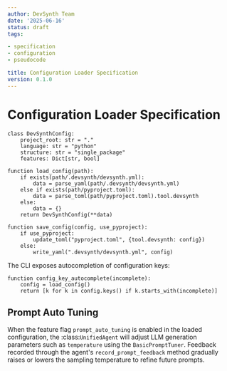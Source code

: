```yaml
---
author: DevSynth Team
date: '2025-06-16'
status: draft
tags:

- specification
- configuration
- pseudocode

title: Configuration Loader Specification
version: 0.1.0
---
```


# Configuration Loader Specification

```pseudocode
class DevSynthConfig:
    project_root: str = "."
    language: str = "python"
    structure: str = "single_package"
    features: Dict[str, bool]
```

```pseudocode
function load_config(path):
    if exists(path/.devsynth/devsynth.yml):
        data = parse_yaml(path/.devsynth/devsynth.yml)
    else if exists(path/pyproject.toml):
        data = parse_toml(path/pyproject.toml).tool.devsynth
    else:
        data = {}
    return DevSynthConfig(**data)
```

```pseudocode
function save_config(config, use_pyproject):
    if use_pyproject:
        update_toml("pyproject.toml", {tool.devsynth: config})
    else:
        write_yaml(".devsynth/devsynth.yml", config)
```

The CLI exposes autocompletion of configuration keys:

```pseudocode
function config_key_autocomplete(incomplete):
    config = load_config()
    return [k for k in config.keys() if k.starts_with(incomplete)]
```

## Prompt Auto Tuning

When the feature flag `prompt_auto_tuning` is enabled in the loaded
configuration, the :class:`UnifiedAgent` will adjust LLM generation
parameters such as `temperature` using the `BasicPromptTuner`. Feedback
recorded through the agent's `record_prompt_feedback` method gradually
raises or lowers the sampling temperature to refine future prompts.